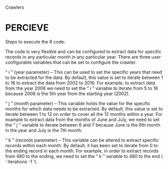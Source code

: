 Crawlers

# PERCIEVE
Steps to execute the R code:

The code is very flexible and can be configured to extract data for specific records in any particular month in any particular year.
There are three user configurable variables that can be set to configure the crawler.

“ i ” (year parameter) – This can be used to set the specific years that need to be extracted for the data. By default, this value is set to iterate between 1 to 16 to extract the data from 2002 to 2016. For example, to extract data from the year 2006 we need to set the “ i ” variable to iterate from 5 to 16 because 2006 is the 5th year from the starting year (2002).

“ j ” (month parameter) – This variable holds the value for the specific months for which data needs to be extracted. By default, this value is set to iterate between 1 to 12 on order to cover all the 12 months within a year. For example to extract data from the months of June and July, we need to set the “ j ” variable to iterate between 6 and 7 because June is the 6th month in the year and July is the 7th month.

“ k ” (records parameter) – This variable can be altered to extract specific records within each month. By default, it has been set to iterate from 0 to the ending record in each month. For example, in order to extract records from 480 to the ending, we need to set the “ k ” variable to 480 to the end ( ‘ iterations -1 ’).

